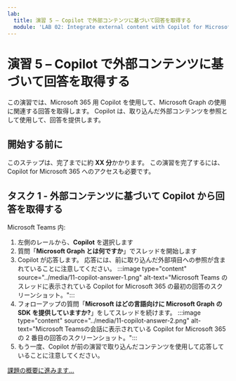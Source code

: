 ```yaml
---
lab:
  title: 演習 5 – Copilot で外部コンテンツに基づいて回答を取得する
  module: 'LAB 02: Integrate external content with Copilot for Microsoft 365 using Microsoft Graph connectors built with .NET'
---
```


# 演習 5 – Copilot で外部コンテンツに基づいて回答を取得する

この演習では、Microsoft 365 用 Copilot を使用して、Microsoft Graph の使用に関連する回答を取得します。 Copilot は、取り込んだ外部コンテンツを参照として使用して、回答を提供します。

## 開始する前に

このステップは、完了までに約 **XX 分**かかります。 この演習を完了するには、Copilot for Microsoft 365 へのアクセスも必要です。

## タスク 1 - 外部コンテンツに基づいて Copilot から回答を取得する

Microsoft Teams 内:

1. 左側のレールから、**Copilot** を選択します
1. 質問「**Microsoft Graph とは何ですか**」でスレッドを開始します
1. Copilot が応答します。 応答には、前に取り込んだ外部項目への参照が含まれていることに注意してください。
   :::image type="content" source="../media/11-copilot-answer-1.png" alt-text="Microsoft Teams のスレッドに表示されている Copilot for Microsoft 365 の最初の回答のスクリーンショット。":::
1. フォローアップの質問「**Microsoft はどの言語向けに Microsoft Graph の SDK を提供していますか?**」をしてスレッドを続けます。
   :::image type="content" source="../media/11-copilot-answer-2.png" alt-text="Microsoft Teamsの会話に表示されている Copilot for Microsoft 365 の 2 番目の回答のスクリーンショット。":::
1. もう一度、Copilot が前の演習で取り込んだコンテンツを使用して応答していることに注意してください。

[課題の概要に進みます...](./7-summary.md)